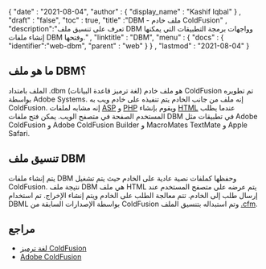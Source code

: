 {
  "date" : "2021-08-04",
  "author" : {
    "display_name" : "Kashif Iqbal"
} ,
  "draft" : "false",
  "toc" : true,
  "title" :"DBM - ملف خادم ColdFusion" ,
  "description":"تعرف على تنسيق ملف DBM وواجهات برمجة التطبيقات التي يمكنها إنشاء ملفات DBM وفتحها." ,
  "linktitle" : "DBM",
  "menu" : {
    "docs" : {
      "identifier":"web-dbm",
      "parent" : "web"
}
} ,
  "lastmod" : "2021-08-04"
}

## ما هو ملف DBM؟

الملف بامتداد .dbm (لغة ترميز قاعدة البيانات) هو ملف خادم ColdFusion تم تطويره بواسطة Adobe Systems. إنه ملف من جانب الخادم يتم تنفيذه على خادم ويب به ColdFusion. إنه مشابه لملفات [ASP](/ar/web/asp/) و [PHP](/ar/programming/php/) ويقوم بإنشاء [HTML](/ar/web/html/) عندما يطلب المستخدم الصفحة في متصفح الويب. يمكن فتح ملفات DBM في تطبيقات مثل Adobe ColdFusion و Adobe ColdFusion Builder و MacroMates TextMate و Apple Safari.

## تنسيق ملف DBM

يتم إنشاء ملفات DBM وحفظها كملفات نصية عادية على الخادم حيث يتم تشغيل ColdFusion. نتيجة ملف DBM هي ملف HTML يتم عرضه على متصفح المستخدم عند إرسال طلب إلى الخادم. تتم معالجة الطلب على الخادم ويتم إنشاء الإخراج. تم استخدام DBML بواسطة الإصدارات السابقة من ColdFusion وتم استبداله بتنسيق الملف [.cfm](/ar/web/cfm/).

## مراجع

* [لغة ترميز ColdFusion](https://people.apache.org/~jim/NewArchitect/webtech/2000/08/junk/index.html)
* [Adobe ColdFusion](https://en.wikipedia.org/wiki/Adobe_ColdFusion)

